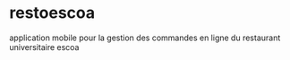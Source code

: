 # restoescoa
application mobile pour la gestion des commandes en ligne du restaurant universitaire escoa
